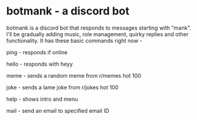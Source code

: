 # botmank - a discord bot

botmank is a discord bot that responds to messages starting with "mank". I'll be gradually adding music, role management, quirky replies and other functionality. It has these basic commands right now -

ping  - responds if online

hello - responds with heyy

meme  - sends a random meme from r/memes hot 100

joke - sends a lame joke from r/jokes hot 100

help - shows intro and menu

mail <toMailID> - send an email to specified email ID